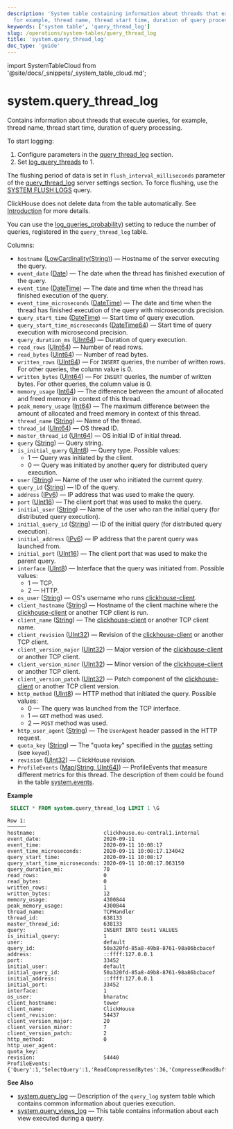 ```yaml
---
description: 'System table containing information about threads that execute queries,
  for example, thread name, thread start time, duration of query processing.'
keywords: ['system table', 'query_thread_log']
slug: /operations/system-tables/query_thread_log
title: 'system.query_thread_log'
doc_type: 'guide'
---
```


import SystemTableCloud from '@site/docs/_snippets/_system_table_cloud.md';

# system.query_thread_log

<SystemTableCloud/>

Contains information about threads that execute queries, for example, thread name, thread start time, duration of query processing.

To start logging:

1.  Configure parameters in the [query_thread_log](/operations/server-configuration-parameters/settings#query_thread_log) section.
2.  Set [log_query_threads](/operations/settings/settings#log_query_threads) to 1.

The flushing period of data is set in `flush_interval_milliseconds` parameter of the [query_thread_log](/operations/server-configuration-parameters/settings#query_thread_log) server settings section. To force flushing, use the [SYSTEM FLUSH LOGS](/sql-reference/statements/system#flush-logs) query.

ClickHouse does not delete data from the table automatically. See [Introduction](/operations/system-tables/overview#system-tables-introduction) for more details.

You can use the [log_queries_probability](/operations/settings/settings#log_queries_probability)) setting to reduce the number of queries, registered in the `query_thread_log` table.

Columns:

- `hostname` ([LowCardinality(String)](../../sql-reference/data-types/string.md)) — Hostname of the server executing the query.
- `event_date` ([Date](../../sql-reference/data-types/date.md)) — The date when the thread has finished execution of the query.
- `event_time` ([DateTime](../../sql-reference/data-types/datetime.md)) — The date and time when the thread has finished execution of the query.
- `event_time_microseconds` ([DateTime](../../sql-reference/data-types/datetime.md)) — The date and time when the thread has finished execution of the query with microseconds precision.
- `query_start_time` ([DateTime](../../sql-reference/data-types/datetime.md)) — Start time of query execution.
- `query_start_time_microseconds` ([DateTime64](../../sql-reference/data-types/datetime64.md)) — Start time of query execution with microsecond precision.
- `query_duration_ms` ([UInt64](/sql-reference/data-types/int-uint#integer-ranges)) — Duration of query execution.
- `read_rows` ([UInt64](/sql-reference/data-types/int-uint#integer-ranges)) — Number of read rows.
- `read_bytes` ([UInt64](/sql-reference/data-types/int-uint#integer-ranges)) — Number of read bytes.
- `written_rows` ([UInt64](/sql-reference/data-types/int-uint#integer-ranges)) — For `INSERT` queries, the number of written rows. For other queries, the column value is 0.
- `written_bytes` ([UInt64](/sql-reference/data-types/int-uint#integer-ranges)) — For `INSERT` queries, the number of written bytes. For other queries, the column value is 0.
- `memory_usage` ([Int64](../../sql-reference/data-types/int-uint.md)) — The difference between the amount of allocated and freed memory in context of this thread.
- `peak_memory_usage` ([Int64](../../sql-reference/data-types/int-uint.md)) — The maximum difference between the amount of allocated and freed memory in context of this thread.
- `thread_name` ([String](../../sql-reference/data-types/string.md)) — Name of the thread.
- `thread_id` ([UInt64](../../sql-reference/data-types/int-uint.md)) — OS thread ID.
- `master_thread_id` ([UInt64](/sql-reference/data-types/int-uint#integer-ranges)) — OS initial ID of initial thread.
- `query` ([String](../../sql-reference/data-types/string.md)) — Query string.
- `is_initial_query` ([UInt8](/sql-reference/data-types/int-uint#integer-ranges)) — Query type. Possible values:
  - 1 — Query was initiated by the client.
  - 0 — Query was initiated by another query for distributed query execution.
- `user` ([String](../../sql-reference/data-types/string.md)) — Name of the user who initiated the current query.
- `query_id` ([String](../../sql-reference/data-types/string.md)) — ID of the query.
- `address` ([IPv6](../../sql-reference/data-types/ipv6.md)) — IP address that was used to make the query.
- `port` ([UInt16](/sql-reference/data-types/int-uint#integer-ranges)) — The client port that was used to make the query.
- `initial_user` ([String](../../sql-reference/data-types/string.md)) — Name of the user who ran the initial query (for distributed query execution).
- `initial_query_id` ([String](../../sql-reference/data-types/string.md)) — ID of the initial query (for distributed query execution).
- `initial_address` ([IPv6](../../sql-reference/data-types/ipv6.md)) — IP address that the parent query was launched from.
- `initial_port` ([UInt16](/sql-reference/data-types/int-uint#integer-ranges)) — The client port that was used to make the parent query.
- `interface` ([UInt8](/sql-reference/data-types/int-uint#integer-ranges)) — Interface that the query was initiated from. Possible values:
  - 1 — TCP.
  - 2 — HTTP.
- `os_user` ([String](../../sql-reference/data-types/string.md)) — OS's username who runs [clickhouse-client](../../interfaces/cli.md).
- `client_hostname` ([String](../../sql-reference/data-types/string.md)) — Hostname of the client machine where the [clickhouse-client](../../interfaces/cli.md) or another TCP client is run.
- `client_name` ([String](../../sql-reference/data-types/string.md)) — The [clickhouse-client](../../interfaces/cli.md) or another TCP client name.
- `client_revision` ([UInt32](../../sql-reference/data-types/int-uint.md)) — Revision of the [clickhouse-client](../../interfaces/cli.md) or another TCP client.
- `client_version_major` ([UInt32](../../sql-reference/data-types/int-uint.md)) — Major version of the [clickhouse-client](../../interfaces/cli.md) or another TCP client.
- `client_version_minor` ([UInt32](../../sql-reference/data-types/int-uint.md)) — Minor version of the [clickhouse-client](../../interfaces/cli.md) or another TCP client.
- `client_version_patch` ([UInt32](../../sql-reference/data-types/int-uint.md)) — Patch component of the [clickhouse-client](../../interfaces/cli.md) or another TCP client version.
- `http_method` ([UInt8](/sql-reference/data-types/int-uint#integer-ranges)) — HTTP method that initiated the query. Possible values:
  - 0 — The query was launched from the TCP interface.
  - 1 — `GET` method was used.
  - 2 — `POST` method was used.
- `http_user_agent` ([String](../../sql-reference/data-types/string.md)) — The `UserAgent` header passed in the HTTP request.
- `quota_key` ([String](../../sql-reference/data-types/string.md)) — The "quota key" specified in the [quotas](../../operations/quotas.md) setting (see `keyed`).
- `revision` ([UInt32](../../sql-reference/data-types/int-uint.md)) — ClickHouse revision.
- `ProfileEvents` ([Map(String, UInt64)](../../sql-reference/data-types/array.md)) — ProfileEvents that measure different metrics for this thread. The description of them could be found in the table [system.events](/operations/system-tables/events).

**Example**

```sql
 SELECT * FROM system.query_thread_log LIMIT 1 \G
```

```text
Row 1:
──────
hostname:                      clickhouse.eu-central1.internal
event_date:                    2020-09-11
event_time:                    2020-09-11 10:08:17
event_time_microseconds:       2020-09-11 10:08:17.134042
query_start_time:              2020-09-11 10:08:17
query_start_time_microseconds: 2020-09-11 10:08:17.063150
query_duration_ms:             70
read_rows:                     0
read_bytes:                    0
written_rows:                  1
written_bytes:                 12
memory_usage:                  4300844
peak_memory_usage:             4300844
thread_name:                   TCPHandler
thread_id:                     638133
master_thread_id:              638133
query:                         INSERT INTO test1 VALUES
is_initial_query:              1
user:                          default
query_id:                      50a320fd-85a8-49b8-8761-98a86bcbacef
address:                       ::ffff:127.0.0.1
port:                          33452
initial_user:                  default
initial_query_id:              50a320fd-85a8-49b8-8761-98a86bcbacef
initial_address:               ::ffff:127.0.0.1
initial_port:                  33452
interface:                     1
os_user:                       bharatnc
client_hostname:               tower
client_name:                   ClickHouse
client_revision:               54437
client_version_major:          20
client_version_minor:          7
client_version_patch:          2
http_method:                   0
http_user_agent:
quota_key:
revision:                      54440
ProfileEvents:        {'Query':1,'SelectQuery':1,'ReadCompressedBytes':36,'CompressedReadBufferBlocks':1,'CompressedReadBufferBytes':10,'IOBufferAllocs':1,'IOBufferAllocBytes':89,'ContextLock':15,'RWLockAcquiredReadLocks':1}
```

**See Also**

- [system.query_log](/operations/system-tables/query_log) — Description of the `query_log` system table which contains common information about queries execution.
- [system.query_views_log](/operations/system-tables/query_views_log) — This table contains information about each view executed during a query.

